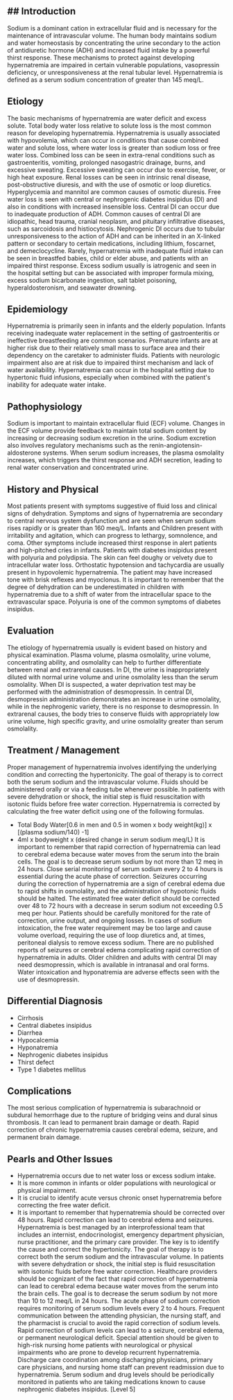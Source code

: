 ## ## Introduction
Sodium is a dominant cation in extracellular fluid and is necessary for the maintenance of intravascular volume. The human body maintains sodium and water homeostasis by concentrating the urine secondary to the action of antidiuretic hormone (ADH) and increased fluid intake by a powerful thirst response. These mechanisms to protect against developing hypernatremia are impaired in certain vulnerable populations, vasopressin deficiency, or unresponsiveness at the renal tubular level. Hypernatremia is defined as a serum sodium concentration of greater than 145 meq/L.
## Etiology
The basic mechanisms of hypernatremia are water deficit and excess solute. Total body water loss relative to solute loss is the most common reason for developing hypernatremia. Hypernatremia is usually associated with hypovolemia, which can occur in conditions that cause combined water and solute loss, where water loss is greater than sodium loss or free water loss. Combined loss can be seen in extra-renal conditions such as gastroenteritis, vomiting, prolonged nasogastric drainage, burns, and excessive sweating. Excessive sweating can occur due to exercise, fever, or high heat exposure. Renal losses can be seen in intrinsic renal disease, post-obstructive diuresis, and with the use of osmotic or loop diuretics. Hyperglycemia and mannitol are common causes of osmotic diuresis. Free water loss is seen with central or nephrogenic diabetes insipidus (DI) and also in conditions with increased insensible loss. Central DI can occur due to inadequate production of ADH. Common causes of central DI are idiopathic, head trauma, cranial neoplasm, and pituitary infiltrative diseases, such as sarcoidosis and histiocytosis. Nephrogenic DI occurs due to tubular unresponsiveness to the action of ADH and can be inherited in an X-linked pattern or secondary to certain medications, including lithium, foscarnet, and demeclocycline. Rarely, hypernatremia with inadequate fluid intake can be seen in breastfed babies, child or elder abuse, and patients with an impaired thirst response. Excess sodium usually is iatrogenic and seen in the hospital setting but can be associated with improper formula mixing, excess sodium bicarbonate ingestion, salt tablet poisoning, hyperaldosteronism, and seawater drowning.
## Epidemiology
Hypernatremia is primarily seen in infants and the elderly population. Infants receiving inadequate water replacement in the setting of gastroenteritis or ineffective breastfeeding are common scenarios. Premature infants are at higher risk due to their relatively small mass to surface area and their dependency on the caretaker to administer fluids. Patients with neurologic impairment also are at risk due to impaired thirst mechanism and lack of water availability. Hypernatremia can occur in the hospital setting due to hypertonic fluid infusions, especially when combined with the patient's inability for adequate water intake.
## Pathophysiology
Sodium is important to maintain extracellular fluid (ECF) volume. Changes in the ECF volume provide feedback to maintain total sodium content by increasing or decreasing sodium excretion in the urine. Sodium excretion also involves regulatory mechanisms such as the renin-angiotensin-aldosterone systems. When serum sodium increases, the plasma osmolality increases, which triggers the thirst response and ADH secretion, leading to renal water conservation and concentrated urine.
## History and Physical
Most patients present with symptoms suggestive of fluid loss and clinical signs of dehydration. Symptoms and signs of hypernatremia are secondary to central nervous system dysfunction and are seen when serum sodium rises rapidly or is greater than 160 meq/L. Infants and Children present with irritability and agitation, which can progress to lethargy, somnolence, and coma. Other symptoms include increased thirst response in alert patients and high-pitched cries in infants. Patients with diabetes insipidus present with polyuria and polydipsia. The skin can feel doughy or velvety due to intracellular water loss. Orthostatic hypotension and tachycardia are usually present in hypovolemic hypernatremia. The patient may have increased tone with brisk reflexes and myoclonus. It is important to remember that the degree of dehydration can be underestimated in children with hypernatremia due to a shift of water from the intracellular space to the extravascular space. Polyuria is one of the common symptoms of diabetes insipidus.
## Evaluation
The etiology of hypernatremia usually is evident based on history and physical examination. Plasma volume, plasma osmolality, urine volume, concentrating ability, and osmolality can help to further differentiate between renal and extrarenal causes. In DI, the urine is inappropriately diluted with normal urine volume and urine osmolality less than the serum osmolality. When DI is suspected, a water deprivation test may be performed with the administration of desmopressin. In central DI, desmopressin administration demonstrates an increase in urine osmolality, while in the nephrogenic variety, there is no response to desmopressin. In extrarenal causes, the body tries to conserve fluids with appropriately low urine volume, high specific gravity, and urine osmolality greater than serum osmolality.
## Treatment / Management
Proper management of hypernatremia involves identifying the underlying condition and correcting the hypertonicity. The goal of therapy is to correct both the serum sodium and the intravascular volume. Fluids should be administered orally or via a feeding tube whenever possible. In patients with severe dehydration or shock, the initial step is fluid resuscitation with isotonic fluids before free water correction. Hypernatremia is corrected by calculating the free water deficit using one of the following formulas.
- Total Body Water[0.6 in men and 0.5 in women x body weight(kg)] x [(plasma sodium/140) -1]
- 4ml x bodyweight x (desired change in serum sodium meq/L)
It is important to remember that rapid correction of hypernatremia can lead to cerebral edema because water moves from the serum into the brain cells. The goal is to decrease serum sodium by not more than 12 meq in 24 hours. Close serial monitoring of serum sodium every 2 to 4 hours is essential during the acute phase of correction. Seizures occurring during the correction of hypernatremia are a sign of cerebral edema due to rapid shifts in osmolality, and the administration of hypotonic fluids should be halted. The estimated free water deficit should be corrected over 48 to 72 hours with a decrease in serum sodium not exceeding 0.5 meq per hour. Patients should be carefully monitored for the rate of correction, urine output, and ongoing losses. In cases of sodium intoxication, the free water requirement may be too large and cause volume overload, requiring the use of loop diuretics and, at times, peritoneal dialysis to remove excess sodium. There are no published reports of seizures or cerebral edema complicating rapid correction of hypernatremia in adults. Older children and adults with central DI may need desmopressin, which is available in intranasal and oral forms. Water intoxication and hyponatremia are adverse effects seen with the use of desmopressin.
## Differential Diagnosis
- Cirrhosis
- Central diabetes insipidus
- Diarrhea
- Hypocalcemia
- Hyponatremia
- Nephrogenic diabetes insipidus
- Thirst defect
- Type 1 diabetes mellitus
## Complications
The most serious complication of hypernatremia is subarachnoid or subdural hemorrhage due to the rupture of bridging veins and dural sinus thrombosis. It can lead to permanent brain damage or death. Rapid correction of chronic hypernatremia causes cerebral edema, seizure, and permanent brain damage.
## Pearls and Other Issues
- Hypernatremia occurs due to net water loss or excess sodium intake.
- It is more common in infants or older populations with neurological or physical impairment.
- It is crucial to identify acute versus chronic onset hypernatremia before correcting the free water deficit.
- It is important to remember that hypernatremia should be corrected over 48 hours. Rapid correction can lead to cerebral edema and seizures.
Hypernatremia is best managed by an interprofessional team that includes an internist, endocrinologist, emergency department physician, nurse practitioner, and the primary care provider. The key is to identify the cause and correct the hypertonicity. The goal of therapy is to correct both the serum sodium and the intravascular volume. In patients with severe dehydration or shock, the initial step is fluid resuscitation with isotonic fluids before free water correction.
Healthcare providers should be cognizant of the fact that rapid correction of hypernatremia can lead to cerebral edema because water moves from the serum into the brain cells. The goal is to decrease the serum sodium by not more than 10 to 12 meq/L in 24 hours. The acute phase of sodium correction requires monitoring of serum sodium levels every 2 to 4 hours. Frequent communication between the attending physician, the nursing staff, and the pharmacist is crucial to avoid the rapid correction of sodium levels. Rapid correction of sodium levels can lead to a seizure, cerebral edema, or permanent neurological deficit. Special attention should be given to high-risk nursing home patients with neurological or physical impairments who are prone to develop recurrent hypernatremia. Discharge care coordination among discharging physicians, primary care physicians, and nursing home staff can prevent readmission due to hypernatremia. Serum sodium and drug levels should be periodically monitored in patients who are taking medications known to cause nephrogenic diabetes insipidus. [Level 5]
